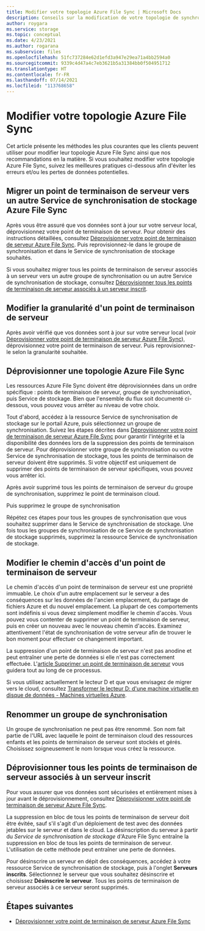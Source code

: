 ```yaml
---
title: Modifier votre topologie Azure File Sync | Microsoft Docs
description: Conseils sur la modification de votre topologie de synchronisation Azure File Sync
author: roygara
ms.service: storage
ms.topic: conceptual
ms.date: 4/23/2021
ms.author: rogarana
ms.subservice: files
ms.openlocfilehash: 51fc737284e62d1efd3a947e29ea71a4bb2594a0
ms.sourcegitcommit: 9339c4d47a4c7eb3621b5a31384bb0f504951712
ms.translationtype: HT
ms.contentlocale: fr-FR
ms.lasthandoff: 07/14/2021
ms.locfileid: "113768658"
---
```

# <a name="modify-your-azure-file-sync-topology"></a>Modifier votre topologie Azure File Sync

Cet article présente les méthodes les plus courantes que les clients peuvent utiliser pour modifier leur topologie Azure File Sync ainsi que nos recommandations en la matière. Si vous souhaitez modifier votre topologie Azure File Sync, suivez les meilleures pratiques ci-dessous afin d'éviter les erreurs et/ou les pertes de données potentielles.

## <a name="migrate-a-server-endpoint-to-a-different-azure-file-sync-storage-sync-service"></a>Migrer un point de terminaison de serveur vers un autre Service de synchronisation de stockage Azure File Sync

Après vous être assuré que vos données sont à jour sur votre serveur local, déprovisionnez votre point de terminaison de serveur. Pour obtenir des instructions détaillées, consultez [Déprovisionner votre point de terminaison de serveur Azure File Sync](./file-sync-server-endpoint-delete.md#scenario-2-you-intend-to-delete-your-server-endpoint-and-stop-using-this-specific-azure-file-share). Puis reprovisionnez-le dans le groupe de synchronisation et dans le Service de synchronisation de stockage souhaités.

Si vous souhaitez migrer tous les points de terminaison de serveur associés à un serveur vers un autre groupe de synchronisation ou un autre Service de synchronisation de stockage, consultez [Déprovisionner tous les points de terminaison de serveur associés à un serveur inscrit](#deprovision-all-server-endpoints-associated-with-a-registered-server).

## <a name="change-the-granularity-of-a-server-endpoint"></a>Modifier la granularité d'un point de terminaison de serveur

Après avoir vérifié que vos données sont à jour sur votre serveur local (voir [Déprovisionner votre point de terminaison de serveur Azure File Sync](./file-sync-server-endpoint-delete.md#scenario-2-you-intend-to-delete-your-server-endpoint-and-stop-using-this-specific-azure-file-share)), déprovisionnez votre point de terminaison de serveur. Puis reprovisionnez-le selon la granularité souhaitée.

## <a name="deprovision-azure-file-sync-topology"></a>Déprovisionner une topologie Azure File Sync

Les ressources Azure File Sync doivent être déprovisionnées dans un ordre spécifique : points de terminaison de serveur, groupe de synchronisation, puis Service de stockage. Bien que l'ensemble du flux soit documenté ci-dessous, vous pouvez vous arrêter au niveau de votre choix. 

Tout d'abord, accédez à la ressource Service de synchronisation de stockage sur le portail Azure, puis sélectionnez un groupe de synchronisation. Suivez les étapes décrites dans [Déprovisionner votre point de terminaison de serveur Azure File Sync](./file-sync-server-endpoint-delete.md) pour garantir l'intégrité et la disponibilité des données lors de la suppression des points de terminaison de serveur. Pour déprovisionner votre groupe de synchronisation ou votre Service de synchronisation de stockage, tous les points de terminaison de serveur doivent être supprimés. Si votre objectif est uniquement de supprimer des points de terminaison de serveur spécifiques, vous pouvez vous arrêter ici. 

Après avoir supprimé tous les points de terminaison de serveur du groupe de synchronisation, supprimez le point de terminaison cloud. 

Puis supprimez le groupe de synchronisation 

Répétez ces étapes pour tous les groupes de synchronisation que vous souhaitez supprimer dans le Service de synchronisation de stockage. Une fois tous les groupes de synchronisation de ce Service de synchronisation de stockage supprimés, supprimez la ressource Service de synchronisation de stockage.

## <a name="change-a-server-endpoint-path"></a>Modifier le chemin d'accès d'un point de terminaison de serveur

Le chemin d'accès d'un point de terminaison de serveur est une propriété immuable. Le choix d'un autre emplacement sur le serveur a des conséquences sur les données de l'ancien emplacement, du partage de fichiers Azure et du nouvel emplacement. La plupart de ces comportements sont indéfinis si vous devez simplement modifier le chemin d'accès. Vous pouvez vous contenter de supprimer un point de terminaison de serveur, puis en créer un nouveau avec le nouveau chemin d'accès. Examinez attentivement l'état de synchronisation de votre serveur afin de trouver le bon moment pour effectuer ce changement important.

La suppression d'un point de terminaison de serveur n'est pas anodine et peut entraîner une perte de données si elle n'est pas correctement effectuée. L'[article Supprimer un point de terminaison de serveur](file-sync-server-endpoint-delete.md) vous guidera tout au long de ce processus.

Si vous utilisez actuellement le lecteur D et que vous envisagez de migrer vers le cloud, consultez [Transformer le lecteur D: d'une machine virtuelle en disque de données - Machines virtuelles Azure](../../virtual-machines/windows/change-drive-letter.md).

## <a name="rename-a-sync-group"></a>Renommer un groupe de synchronisation

Un groupe de synchronisation ne peut pas être renommé. Son nom fait partie de l'URL avec laquelle le point de terminaison cloud des ressources enfants et les points de terminaison de serveur sont stockés et gérés. Choisissez soigneusement le nom lorsque vous créez la ressource.

## <a name="deprovision-all-server-endpoints-associated-with-a-registered-server"></a>Déprovisionner tous les points de terminaison de serveur associés à un serveur inscrit

Pour vous assurer que vos données sont sécurisées et entièrement mises à jour avant le déprovisionnement, consultez [Déprovisionner votre point de terminaison de serveur Azure File Sync](./file-sync-server-endpoint-delete.md).

La suppression en bloc de tous les points de terminaison de serveur doit être évitée, sauf s'il s'agit d'un déploiement de test avec des données jetables sur le serveur et dans le cloud. La désinscription du serveur à partir du *Service de synchronisation de stockage* d'Azure File Sync entraîne la suppression en bloc de tous les points de terminaison de serveur. L'utilisation de cette méthode peut entraîner une perte de données. 

Pour désinscrire un serveur en dépit des conséquences, accédez à votre ressource Service de synchronisation de stockage, puis à l'onglet **Serveurs inscrits**. Sélectionnez le serveur que vous souhaitez désinscrire et choisissez **Désinscrire le serveur**. Tous les points de terminaison de serveur associés à ce serveur seront supprimés.

## <a name="next-steps"></a>Étapes suivantes
* [Déprovisionner votre point de terminaison de serveur Azure File Sync](./file-sync-server-endpoint-delete.md)


